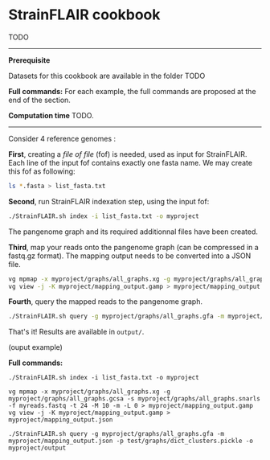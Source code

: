 # StrainFLAIR cookbook

TODO

- - - -
**Prerequisite**

Datasets for this cookbook are available in the folder TODO

**Full commands:** For each example, the full commands are proposed at the end of the section.

**Computation time** TODO.
- - - -

Consider 4 reference genomes :

**First**, creating a *file of file* (fof) is needed, used as input for StrainFLAIR. Each line of the input fof contains exactly one fasta name. We may create this fof as following:

```bash
ls *.fasta > list_fasta.txt
```

**Second**, run StrainFLAIR indexation step, using the input fof:

```bash
./StrainFLAIR.sh index -i list_fasta.txt -o myproject
```

The pangenome graph and its required additionnal files have been created.

**Third**, map your reads onto the pangenome graph (can be compressed in a fastq.gz format). The mapping output needs to be converted into a JSON file.

```bash
vg mpmap -x myproject/graphs/all_graphs.xg -g myproject/graphs/all_graphs.gcsa -s myproject/graphs/all_graphs.snarls -f myreads.fastq -t 24 -M 10 -m -L 0 > myproject/mapping_output.gamp
vg view -j -K myproject/mapping_output.gamp > myproject/mapping_output.json
```

**Fourth**, query the mapped reads to the pangenome graph.

```bash
./StrainFLAIR.sh query -g myproject/graphs/all_graphs.gfa -m myproject/mapping_output.json -p test/graphs/dict_clusters.pickle -o myproject/output
```

That's it! Results are available in `output/`.

(ouput example)

**Full commands:**

```
./StrainFLAIR.sh index -i list_fasta.txt -o myproject

vg mpmap -x myproject/graphs/all_graphs.xg -g myproject/graphs/all_graphs.gcsa -s myproject/graphs/all_graphs.snarls -f myreads.fastq -t 24 -M 10 -m -L 0 > myproject/mapping_output.gamp
vg view -j -K myproject/mapping_output.gamp > myproject/mapping_output.json

./StrainFLAIR.sh query -g myproject/graphs/all_graphs.gfa -m myproject/mapping_output.json -p test/graphs/dict_clusters.pickle -o myproject/output
```
